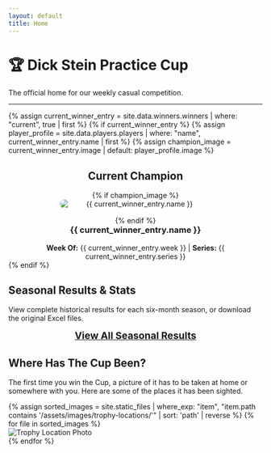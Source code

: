 ```yaml
---
layout: default
title: Home
---
```

# 🏆 Dick Stein Practice Cup
The official home for our weekly casual competition.

---
{% assign current_winner_entry = site.data.winners.winners | where: "current", true | first %}
{% if current_winner_entry %}
  {% assign player_profile = site.data.players.players | where: "name", current_winner_entry.name | first %}
  {% assign champion_image = current_winner_entry.image | default: player_profile.image %}

<div class="content-card champion-card" style="text-align: center;">
    <h2>Current Champion</h2>
    {% if champion_image %}
        <img src="{{ champion_image | relative_url }}" alt="{{ current_winner_entry.name }}" style="max-width: 300px; border-radius: 8px; margin: 0 auto 1rem; display: block;">
    {% endif %}
    <h3 style="margin-top: 0;">{{ current_winner_entry.name }}</h3>
    <p style="text-align: center; margin-bottom: 0;"><strong>Week Of:</strong> {{ current_winner_entry.week }} | <strong>Series:</strong> {{ current_winner_entry.series }}</p>
</div>
{% endif %}

## Seasonal Results & Stats
<div class="content-card">
    <p>View complete historical results for each six-month season, or download the original Excel files.</p>
    <p style="text-align: center;"><a href="/history/" style="font-weight: bold; font-size: 1.2rem;">View All Seasonal Results</a></p>
</div>

## Where Has The Cup Been?
<div class="content-card">
    <p>The first time you win the Cup, a picture of it has to be taken at home or somewhere with you. Here are some of the places it has been sighted.</p>
    <div class="gallery">
        {% assign sorted_images = site.static_files | where_exp: "item", "item.path contains '/assets/images/trophy-locations/'" | sort: 'path' | reverse %}
        {% for file in sorted_images %}
            <div class="gallery-item">
                <img src="{{ file.path | relative_url }}" alt="Trophy Location Photo">
            </div>
        {% endfor %}
    </div>
</div>
